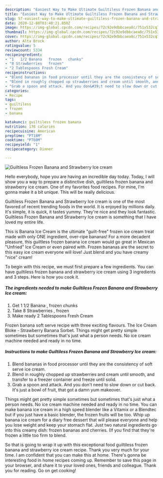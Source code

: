 ```yaml
---
description: "Easiest Way to Make Ultimate Guiltiless Frozen Banana and Strawberry Ice cream"
title: "Easiest Way to Make Ultimate Guiltiless Frozen Banana and Strawberry Ice cream"
slug: 57-easiest-way-to-make-ultimate-guiltiless-frozen-banana-and-strawberry-ice-cream
date: 2020-12-08T03:40:21.850Z
image: https://img-global.cpcdn.com/recipes/72c92e9dbbcaea8c/751x532cq70/guiltiless-frozen-banana-and-strawberry-ice-cream-recipe-main-photo.jpg
thumbnail: https://img-global.cpcdn.com/recipes/72c92e9dbbcaea8c/751x532cq70/guiltiless-frozen-banana-and-strawberry-ice-cream-recipe-main-photo.jpg
cover: https://img-global.cpcdn.com/recipes/72c92e9dbbcaea8c/751x532cq70/guiltiless-frozen-banana-and-strawberry-ice-cream-recipe-main-photo.jpg
author: Alta Brock
ratingvalue: 5
reviewcount: 5334
recipeingredient:
- "1   1/2 Banana   frozen   chunks"
- "8 Strawberries   frozen"
- "2 Tablespoons Fresh Cream"
recipeinstructions:
- "Blend bananas in food processor until they are the consistency of soft serve ice cream."
- "Blend in roughly chopped up strawberries and cream until smooth, and transfer to a freezer container and freeze until solid."
- "Grab a spoon and attack. And you don&#39;t need to slow down or cut back. It&#39;s just a bowl of fruit, that got a damn yum makeover."
categories:
- Recipe
tags:
- guiltiless
- frozen
- banana

katakunci: guiltiless frozen banana 
nutrition: 178 calories
recipecuisine: American
preptime: "PT18M"
cooktime: "PT60M"
recipeyield: "1"
recipecategory: Dinner

---
```



![Guiltiless Frozen Banana and Strawberry Ice cream](https://img-global.cpcdn.com/recipes/72c92e9dbbcaea8c/751x532cq70/guiltiless-frozen-banana-and-strawberry-ice-cream-recipe-main-photo.jpg)

Hello everybody, hope you are having an incredible day today. Today, I will show you a way to prepare a distinctive dish, guiltiless frozen banana and strawberry ice cream. One of my favorites food recipes. For mine, I'm gonna make it a bit unique. This will be really delicious.

Guiltiless Frozen Banana and Strawberry Ice cream is one of the most favored of recent trending foods in the world. It is enjoyed by millions daily. It's simple, it is quick, it tastes yummy. They're nice and they look fantastic. Guiltiless Frozen Banana and Strawberry Ice cream is something that I have loved my entire life.

This is Banana Ice Cream is the ultimate &#34;guilt-free&#34; frozen ice cream treat made with only ONE ingredient, over-ripe bananas! For a more decadent pleasure, this guiltless frozen banana ice cream would go great in Mexican &#34;Unfried&#34; Ice Cream or even paired with. Frozen bananas are the secret to this easy ice cream everyone will love! Just blend and you have creamy &#34;nice&#34; cream!


To begin with this recipe, we must first prepare a few ingredients. You can have guiltiless frozen banana and strawberry ice cream using 3 ingredients and 3 steps. Here is how you cook it.

<!--inarticleads1-->

##### The ingredients needed to make Guiltiless Frozen Banana and Strawberry Ice cream:

1. Get 1   1/2 Banana ,  frozen   chunks
1. Take 8 Strawberries ,  frozen
1. Make ready 2 Tablespoons Fresh Cream


Frozen banana soft serve recipe with three exciting flavours. The Ice Cream Bloke - Strawberry Banana Sorbet. Things might get pretty simple sometimes but sometimes that&#39;s just what a person needs. No ice cream machine needed and ready in no time. 

<!--inarticleads2-->

##### Instructions to make Guiltiless Frozen Banana and Strawberry Ice cream:

1. Blend bananas in food processor until they are the consistency of soft serve ice cream.
1. Blend in roughly chopped up strawberries and cream until smooth, and transfer to a freezer container and freeze until solid.
1. Grab a spoon and attack. And you don&#39;t need to slow down or cut back. It&#39;s just a bowl of fruit, that got a damn yum makeover.


Things might get pretty simple sometimes but sometimes that&#39;s just what a person needs. No ice cream machine needed and ready in no time. You can make banana ice cream in a high speed blender like a Vitamix or a Blendtec but if you just have a basic blender, the frozen fruits will be too. Whip up banana ice cream for a diary free dessert that will please everyone and help you lose weight and keep your stomach flat. Just two natural ingredients go into this creamy dish: frozen bananas and cherries. (If you find that they&#39;re frozen a little too firm to blend. 

So that is going to wrap it up with this exceptional food guiltiless frozen banana and strawberry ice cream recipe. Thank you very much for your time. I am confident that you can make this at home. There's gonna be interesting food in home recipes coming up. Remember to save this page in your browser, and share it to your loved ones, friends and colleague. Thank you for reading. Go on get cooking!
